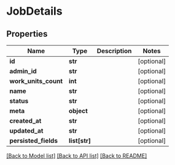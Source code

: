 # JobDetails

## Properties
Name | Type | Description | Notes
------------ | ------------- | ------------- | -------------
**id** | **str** |  | [optional] 
**admin_id** | **str** |  | [optional] 
**work_units_count** | **int** |  | [optional] 
**name** | **str** |  | [optional] 
**status** | **str** |  | [optional] 
**meta** | **object** |  | [optional] 
**created_at** | **str** |  | [optional] 
**updated_at** | **str** |  | [optional] 
**persisted_fields** | **list[str]** |  | [optional] 

[[Back to Model list]](../README.md#documentation-for-models) [[Back to API list]](../README.md#documentation-for-api-endpoints) [[Back to README]](../README.md)


